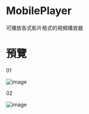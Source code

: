 # MobilePlayer
可播放各式影片格式的視頻播放器 

# 預覽  

01

![image](http://i.imgur.com/pRo2sjm.png)  

02  

![image](http://i.imgur.com/zH3NUlK.png)
